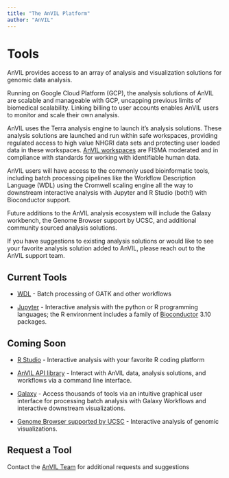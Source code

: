 ```yaml
---
title: "The AnVIL Platform"
author: "AnVIL"
---
```



# Tools

<hero small>AnVIL provides access to an array of analysis and visualization solutions for genomic data analysis.</hero>

Running on Google Cloud Platform (GCP), the analysis solutions of AnVIL are scalable and manageable with GCP, uncapping previous limits of biomedical scalability. Linking billing to user accounts enables AnVIL users to monitor and scale their own analysis. 

AnVIL uses the Terra analysis engine to launch it’s analysis solutions. These analysis solutions are launched and run within safe workspaces, providing regulated access to high value NHGRI data sets and protecting user loaded data in these workspaces. [AnVIL workspaces](https://support.terra.bio/hc/en-us/articles/360030793091-Terra-FireCloud-Security-Posture) are FISMA moderated and in compliance with standards for working with identifiable human data. 

AnVIL users will have access to the commonly used bioinformatic tools, including batch processing pipelines like the Workflow Description Language (WDL) using the Cromwell scaling engine all the way to downstream interactive analysis with Jupyter and R Studio (both!) with Bioconductor support.
 
Future additions to the AnVIL analysis ecosystem will include the Galaxy workbench, the Genome Browser support by UCSC, and additional community sourced analysis solutions.
 
 If you have suggestions to existing analysis solutions or would like to see your favorite analysis solution added to AnVIL, please reach out to the AnVIL support team. 
 
## Current Tools

- [WDL](https://software.broadinstitute.org/wdl/) - Batch processing of GATK and other workflows 

- [Jupyter](https://jupyter.org/) - Interactive analysis with the python or R programming languages; the R environment includes a family of [Bioconductor](https://www.bioconductor.org) 3.10 packages.


## Coming Soon

- [R Studio](https://www.rstudio.com/) - Interactive analysis with your favorite R coding platform

- [AnVIL API library](https://github.com/anvilproject/client-apis) - Interact with AnVIL data, analysis solutions, and workflows via a command line interface. 

- [Galaxy](https://galaxyproject.org/) - Access thousands of tools via an intuitive graphical user interface for processing batch analysis with Galaxy Workflows and interactive downstream visualizations. 

- [Genome Browser supported by UCSC](http://genome.ucsc.edu/) - 
Interactive analysis of genomic visualizations. 

## Request a Tool

Contact the [AnVIL Team](anvil-project-managers@lists.anvilproject.org)  for additional requests and suggestions
